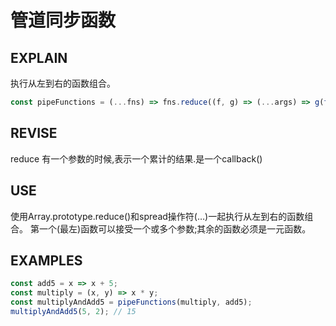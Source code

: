 # 管道同步函数

## EXPLAIN
 执行从左到右的函数组合。
```javascript
const pipeFunctions = (...fns) => fns.reduce((f, g) => (...args) => g(f(...args)));
```

## REVISE
reduce 有一个参数的时候,表示一个累计的结果.是一个callback()

## USE
使用Array.prototype.reduce()和spread操作符(…)一起执行从左到右的函数组合。
第一个(最左)函数可以接受一个或多个参数;其余的函数必须是一元函数。
 
## EXAMPLES 
```javascript
const add5 = x => x + 5;
const multiply = (x, y) => x * y;
const multiplyAndAdd5 = pipeFunctions(multiply, add5);
multiplyAndAdd5(5, 2); // 15
```